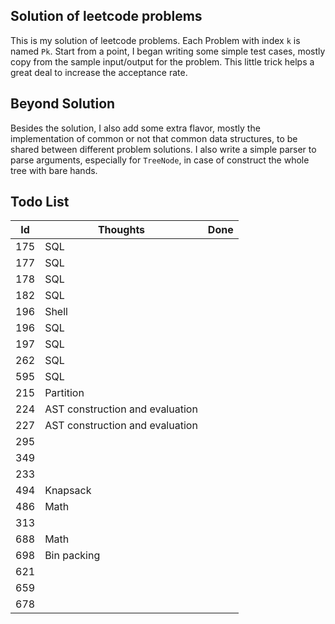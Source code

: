 ## Solution of leetcode problems
This is my solution of leetcode problems. Each Problem with index `k` is named `Pk`. Start from a point, I began writing some simple test cases, mostly copy from the sample input/output for the problem. This little trick helps a great deal to increase the acceptance rate. 
## Beyond Solution
Besides the solution, I also add some extra flavor, mostly the implementation of common or not that common data structures, to be shared between different problem solutions. I also write a simple parser to parse arguments, especially for `TreeNode`, in case of construct the whole tree with bare hands.
## Todo List
Id  | Thoughts | Done
--- | ------- | --
175 | SQL
177 | SQL
178 | SQL
182 | SQL
196 | Shell
196 | SQL
197 | SQL
262 | SQL
595 | SQL
215 | Partition
224 | AST construction and evaluation
227 | AST construction and evaluation
295 | 
349 | 
233 |
494 | Knapsack
486 | Math
313 | 
688 | Math
698 | Bin packing
621 | 
659 |
678 |